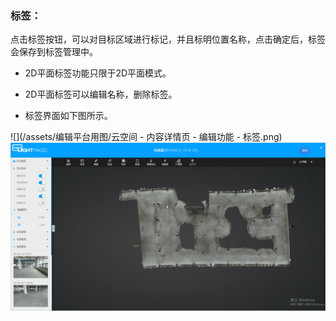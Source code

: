 ### 标签：

点击标签按钮，可以对目标区域进行标记，并且标明位置名称，点击确定后，标签会保存到标签管理中。

* 2D平面标签功能只限于2D平面模式。

* 2D平面标签可以编辑名称，删除标签。

* 标签界面如下图所示。

![](/assets/编辑平台用图/云空间 - 内容详情页 - 编辑功能 - 标签.png)![](/assets/编辑版GIF图/标签.gif)



